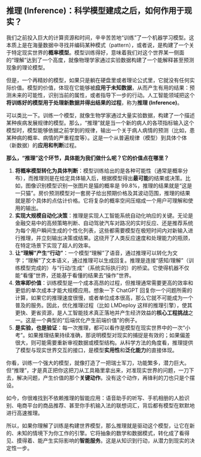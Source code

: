 
## 推理 (Inference)：科学模型建成之后，如何作用于现实？

我们之前投入巨大的计算资源和时间，辛辛苦苦地“训练”了一个机器学习模型。这本质上是在海量数据中寻找并编码某种模式（pattern），或者说，是构建了一个关于特定现实世界的**概率模型**。模型训练得好，意味着我们对这个世界某一侧面的“理解”达到了一个高度，就像物理学家通过实验数据构建了一个能解释甚至预测现象的理论模型。

但是，一个再精妙的模型，如果只是躺在硬盘里或者理论公式里，它就没有任何实际价值。模型的价值，体现在它能够被**应用于未知数据**，从而产生有用的结果：预测未来的可能性，识别当前的属性，或者指导下一步的行动。人工智能领域把这个**将训练好的模型用于处理新数据并得出结果的过程**，称为**推理 (Inference)**。

可以类比一下。训练一个模型，就像生物学家通过大量实验数据，构建了一个描述某种疾病发展规律的模型。那么，“推理”就是当一个新的病人的各项指标输入这个模型时，模型能够依据之前学到的规律，输出一个关于病人病情的预测（比如，患某种病的概率、病情的严重程度等）。这是一个从普遍规律（模型）到具体个体（新数据）的**应用和判断**过程。

**那么，“推理”这个环节，具体能为我们做什么呢？它的价值点在哪里？**

1.  **将概率模型转化为具体判断**：模型训练给出的是各种可能性（通常是概率分布），而推理则是在给定具体输入后，根据模型得出**最可能**的结果或决策。比如，图像识别模型识别一张图片是猫的概率是 99.8%，推理的结果就是“这是一只猫”。房价预测模型对一套房子给出预期价格及其波动范围，推理的结果就是那个具体的点估计价格。它将复杂的概率空间压缩成一个用户可理解和使用的输出。
2.  **实现大规模自动化决策**：推理是实现人工智能系统自动化响应的关键。无论是金融交易中的高频策略判断、自动驾驶汽车对路况的实时反应、还是推荐系统为每个用户瞬间生成的个性化列表，这些都需要模型在极短时间内对新输入进行推理，并立刻输出决策或结果。这绕开了人类反应速度和处理能力的瓶颈，在特定场景下实现了超人的效率。
3.  **让“理解”产生“行动”**：一个模型“理解”了语音，通过推理可以转化为文字；“理解”了文本语义，通过推理可以生成回复。推理是连接“感知/理解”（训练模型完成的）与“行动/生成”（系统实际执行的）的桥梁。它使得机器不仅能“看懂”世界，还能基于看懂的结果去“操作”世界。
4.  **效率即价值**：训练模型是一个成本高昂的过程，但推理通常需要更高的效率和更低的单次成本才能大规模应用。想象一下 ChatGPT 回复你一个问题所需的计算，如果它的推理速度很慢，或者单位成本很高，那么它就不可能成为一个普及的服务。因此，优化推理过程（比如 LMDeploy 这样的推理引擎），使其更快、更省资源，是人工智能技术真正落地并产生经济效益的**核心工程挑战**之一。这是一个典型的“后端优化产生前端价值”的例子。
5.  **是实验，也是验证**：每一次推理，都可以看作是模型在现实世界中的一次“小考”。如果推理结果持续准确，那说明模型对现实的捕捉是有效的；如果偏差很大，则可能需要重新审视数据或模型结构。从科学方法的角度看，推理提供了模型与现实世界交互的接口，是模型**实用性**和**泛化能力**的直接体现。

你看，训练一个强大的模型，就像打造了一把瑞士军刀，功能繁多，潜力巨大。但“推理”，才是真正把你这把刀从工具箱里拿出来，对准现实世界的问题，一刀下去，解决问题，产生价值的那个**关键动作**。没有这个动作，再锋利的刀也只是个摆设。

如今，你很难找到不依赖推理的智能应用：语音助手的听写、手机相册的人脸识别、电商平台的商品推荐、甚至你手机输入法的联想词汇，背后都有模型在默默地进行高速推理。

所以，如果你理解了训练是构建世界模型，那么推理就是驱动这个模型，让它在新的、未知的情境下为你工作的引擎。它将抽象的数学和数据模式，转化成了看得见、摸得着、能产生实际影响的**智能服务**。这是从知识到行动，从潜力到现实的决定性一步。